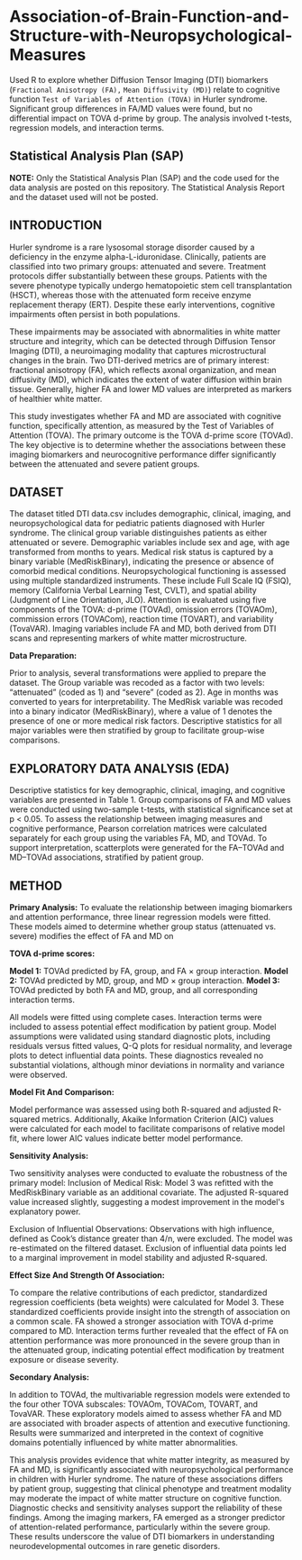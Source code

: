 # Association-of-Brain-Function-and-Structure-with-Neuropsychological-Measures
Used R to explore whether Diffusion Tensor Imaging (DTI) biomarkers (`Fractional Anisotropy (FA),` `Mean Diffusivity (MD)`) relate to cognitive function `Test of Variables of Attention (TOVA)` in Hurler syndrome. Significant group differences in FA/MD values were found, but no differential impact on TOVA d-prime by group. The analysis involved t-tests, regression models, and interaction terms.

## Statistical Analysis Plan (SAP)
**NOTE:** Only the Statistical Analysis Plan (SAP) and the code used for the data analysis are posted on this repository. The Statistical Analysis Report and the dataset used will not be posted.

## INTRODUCTION
Hurler syndrome is a rare lysosomal storage disorder caused by a deficiency in the enzyme alpha-L-iduronidase. Clinically, patients are classified into two primary groups: attenuated and severe. Treatment protocols differ substantially between these groups. Patients with the severe phenotype typically undergo hematopoietic stem cell transplantation (HSCT), whereas those with the attenuated form receive enzyme replacement therapy (ERT). Despite these early interventions, cognitive impairments often persist in both populations.

These impairments may be associated with abnormalities in white matter structure and integrity, which can be detected through Diffusion Tensor Imaging (DTI), a neuroimaging modality that captures microstructural changes in the brain. Two DTI-derived metrics are of primary interest: fractional anisotropy (FA), which reflects axonal organization, and mean diffusivity (MD), which indicates the extent of water diffusion within brain tissue. Generally, higher FA and lower MD values are interpreted as markers of healthier white matter.

This study investigates whether FA and MD are associated with cognitive function, specifically attention, as measured by the Test of Variables of Attention (TOVA). The primary outcome is the TOVA d-prime score (TOVAd). The key objective is to determine whether the associations between these imaging biomarkers and neurocognitive performance differ significantly between the attenuated and severe patient groups.

## DATASET
The dataset titled DTI data.csv includes demographic, clinical, imaging, and neuropsychological data for pediatric patients diagnosed with Hurler syndrome. The clinical group variable distinguishes patients as either attenuated or severe. Demographic variables include sex and age, with age transformed from months to years. Medical risk status is captured by a binary variable (MedRiskBinary), indicating the presence or absence of comorbid medical conditions.
Neuropsychological functioning is assessed using multiple standardized instruments. These include Full Scale IQ (FSIQ), memory (California Verbal Learning Test, CVLT), and spatial ability (Judgment of Line Orientation, JLO). Attention is evaluated using five components of the TOVA: d-prime (TOVAd), omission errors (TOVAOm), commission errors (TOVACom), reaction time (TOVART), and variability (TovaVAR). Imaging variables include FA and MD, both derived from DTI scans and representing markers of white matter microstructure.

**Data Preparation:**

Prior to analysis, several transformations were applied to prepare the dataset. The Group variable was recoded as a factor with two levels: “attenuated” (coded as 1) and “severe” (coded as 2). Age in months was converted to years for interpretability. The MedRisk variable was recoded into a binary indicator (MedRiskBinary), where a value of 1 denotes the presence of one or more medical risk factors. Descriptive statistics for all major variables were then stratified by group to facilitate group-wise comparisons.

## EXPLORATORY DATA ANALYSIS (EDA)
Descriptive statistics for key demographic, clinical, imaging, and cognitive variables are presented in Table 1. Group comparisons of FA and MD values were conducted using two-sample t-tests, with statistical significance set at p < 0.05. To assess the relationship between imaging measures and cognitive performance, Pearson correlation matrices were calculated separately for each group using the variables FA, MD, and TOVAd. To support interpretation, scatterplots were generated for the FA–TOVAd and MD–TOVAd associations, stratified by patient group.

## METHOD
**Primary Analysis:**
To evaluate the relationship between imaging biomarkers and attention performance, three linear regression models were fitted. These models aimed to determine whether group status (attenuated vs. severe) modifies the effect of FA and MD on 

**TOVA d-prime scores:**

**Model 1:** TOVAd predicted by FA, group, and FA × group interaction.
**Model 2:** TOVAd predicted by MD, group, and MD × group interaction.
**Model 3:** TOVAd predicted by both FA and MD, group, and all corresponding interaction terms.

All models were fitted using complete cases. Interaction terms were included to assess potential effect modification by patient group. Model assumptions were validated using standard diagnostic plots, including residuals versus fitted values, Q-Q plots for residual normality, and leverage plots to detect influential data points. These diagnostics revealed no substantial violations, although minor deviations in normality and variance were observed.

**Model Fit And Comparison:**

Model performance was assessed using both R-squared and adjusted R-squared metrics. Additionally, Akaike Information Criterion (AIC) values were calculated for each model to facilitate comparisons of relative model fit, where lower AIC values indicate better model performance.

**Sensitivity Analysis:**

Two sensitivity analyses were conducted to evaluate the robustness of the primary model:
Inclusion of Medical Risk: Model 3 was refitted with the MedRiskBinary variable as an additional covariate. The adjusted R-squared value increased slightly, suggesting a modest improvement in the model's explanatory power.

Exclusion of Influential Observations: Observations with high influence, defined as Cook’s distance greater than 4/n, were excluded. The model was re-estimated on the filtered dataset. Exclusion of influential data points led to a marginal improvement in model stability and adjusted R-squared.

**Effect Size And Strength Of Association:**

To compare the relative contributions of each predictor, standardized regression coefficients (beta weights) were calculated for Model 3. These standardized coefficients provide insight into the strength of association on a common scale. FA showed a stronger association with TOVA d-prime compared to MD. Interaction terms further revealed that the effect of FA on attention performance was more pronounced in the severe group than in the attenuated group, indicating potential effect modification by treatment exposure or disease severity.

**Secondary Analysis:**

In addition to TOVAd, the multivariable regression models were extended to the four other TOVA subscales: TOVAOm, TOVACom, TOVART, and TovaVAR. These exploratory models aimed to assess whether FA and MD are associated with broader aspects of attention and executive functioning. Results were summarized and interpreted in the context of cognitive domains potentially influenced by white matter abnormalities.

This analysis provides evidence that white matter integrity, as measured by FA and MD, is significantly associated with neuropsychological performance in children with Hurler syndrome. The nature of these associations differs by patient group, suggesting that clinical phenotype and treatment modality may moderate the impact of white matter structure on cognitive function. Diagnostic checks and sensitivity analyses support the reliability of these findings. Among the imaging markers, FA emerged as a stronger predictor of attention-related performance, particularly within the severe group. These results underscore the value of DTI biomarkers in understanding neurodevelopmental outcomes in rare genetic disorders.

